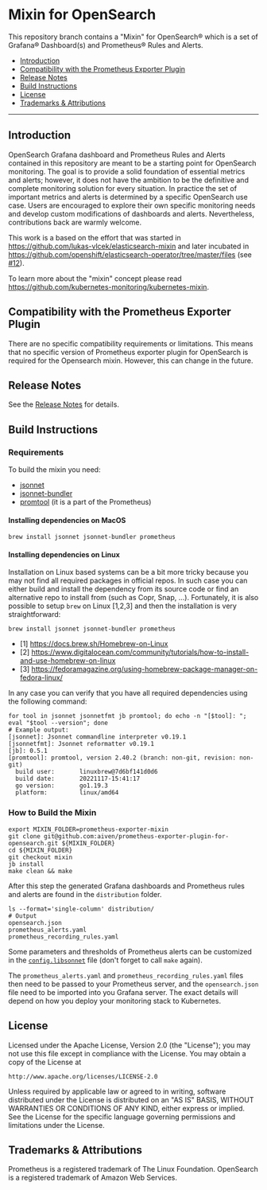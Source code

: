 # Mixin for OpenSearch

This repository branch contains a "Mixin" for OpenSearch® which is a set of Grafana® Dashboard(s) and Prometheus® Rules and Alerts.

- [Introduction](#introduction)
- [Compatibility with the Prometheus Exporter Plugin](#compatibility-with-the-prometheus-exporter-plugin)
- [Release Notes](#release-notes)
- [Build Instructions](#build-instructions)
- [License](#license)
- [Trademarks & Attributions](#trademarks--attributions)

---

## Introduction

OpenSearch Grafana dashboard and Prometheus Rules and Alerts contained in this repository are meant to be a starting point for OpenSearch monitoring. The goal is to provide a solid foundation of essential metrics and alerts; however, it does not have the ambition to be the definitive and complete monitoring solution for every situation. In practice the set of important metrics and alerts is determined by a specific OpenSearch use case. Users are encouraged to explore their own specific monitoring needs and develop custom modifications of dashboards and alerts. Nevertheless, contributions back are warmly welcome.   

This work is a based on the effort that was started in <https://github.com/lukas-vlcek/elasticsearch-mixin> and later incubated in <https://github.com/openshift/elasticsearch-operator/tree/master/files> (see [#12](https://github.com/aiven/prometheus-exporter-plugin-for-opensearch/issues/12)).

To learn more about the "mixin" concept please read <https://github.com/kubernetes-monitoring/kubernetes-mixin>.

## Compatibility with the Prometheus Exporter Plugin

There are no specific compatibility requirements or limitations. This means that no specific version of Prometheus exporter plugin for OpenSearch is required for the Opensearch mixin.
However, this can change in the future.

## Release Notes

See the [Release Notes](./RELEASE_NOTES.md) for details.

## Build Instructions

### Requirements

To build the mixin you need:
- [jsonnet](https://github.com/google/jsonnet)
- [jsonnet-bundler](https://github.com/jsonnet-bundler/jsonnet-bundler)
- [promtool](https://github.com/prometheus/prometheus) (it is a part of the Prometheus)

#### Installing dependencies on MacOS 

```shell
brew install jsonnet jsonnet-bundler prometheus
```

#### Installing dependencies on Linux

Installation on Linux based systems can be a bit more tricky because you may not find all required packages in official repos. In such case you can either build and install the dependency from its source code or find an alternative repo to install from (such as Copr, Snap, ...). Fortunately, it is also possible to setup `brew` on Linux [1,2,3] and then the installation is very straightforward: 

```shell
brew install jsonnet jsonnet-bundler prometheus
``` 
- [1] <https://docs.brew.sh/Homebrew-on-Linux>
- [2] <https://www.digitalocean.com/community/tutorials/how-to-install-and-use-homebrew-on-linux>
- [3] <https://fedoramagazine.org/using-homebrew-package-manager-on-fedora-linux/>

In any case you can verify that you have all required dependencies using the following command:

```shell
for tool in jsonnet jsonnetfmt jb promtool; do echo -n "[$tool]: "; eval "$tool --version"; done
# Example output:
[jsonnet]: Jsonnet commandline interpreter v0.19.1
[jsonnetfmt]: Jsonnet reformatter v0.19.1
[jb]: 0.5.1
[promtool]: promtool, version 2.40.2 (branch: non-git, revision: non-git)
  build user:       linuxbrew@7d6bf141d0d6
  build date:       20221117-15:41:17
  go version:       go1.19.3
  platform:         linux/amd64
```

### How to Build the Mixin

```shell
export MIXIN_FOLDER=prometheus-exporter-mixin
git clone git@github.com:aiven/prometheus-exporter-plugin-for-opensearch.git ${MIXIN_FOLDER}
cd ${MIXIN_FOLDER}
git checkout mixin
jb install
make clean && make
```
After this step the generated Grafana dashboards and Prometheus rules and alerts are found in the `distribution` folder.

```shell
ls --format='single-column' distribution/
# Output
opensearch.json
prometheus_alerts.yaml
prometheus_recording_rules.yaml
```

Some parameters and thresholds of Prometheus alerts can be customized in the [`config.libsonnet`](config.libsonnet) file (don't forget to call `make` again).

The `prometheus_alerts.yaml` and `prometheus_recording_rules.yaml` files then need to be passed to your Prometheus server, and the `opensearch.json` file need to be imported into you Grafana server. The exact details will depend on how you deploy your monitoring stack to Kubernetes.

## License

Licensed under the Apache License, Version 2.0 (the "License");
you may not use this file except in compliance with the License.
You may obtain a copy of the License at

    http://www.apache.org/licenses/LICENSE-2.0

Unless required by applicable law or agreed to in writing, software
distributed under the License is distributed on an "AS IS" BASIS,
WITHOUT WARRANTIES OR CONDITIONS OF ANY KIND, either express or implied.
See the License for the specific language governing permissions and
limitations under the License.

## Trademarks & Attributions

Prometheus is a registered trademark of The Linux Foundation. OpenSearch is a registered trademark of Amazon Web Services.
